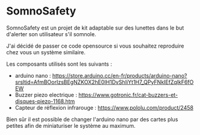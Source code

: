# SomnoSafety

SomnoSafety est un projet de kit adaptable sur des lunettes dans le but d'alerter son utilisateur s'il somnole.

J'ai décidé de passer ce code opensource si vous souhaitez reproduire chez vous un système similaire. 

Les composants utilisés sont les suivants :
 - arduino nano : https://store.arduino.cc/en-fr/products/arduino-nano?srsltid=AfmBOorIzsBEgNZKOX2hE0IH1DvShIiYt1H7_QPyFNkIEfZqlkF6fOEW
 - Buzzer piezo electrique : https://www.gotronic.fr/cat-buzzers-et-disques-piezo-1168.htm
 - Capteur de réflexion infrarouge : https://www.pololu.com/product/2458

Bien sûr il est possible de changer l'arduino nano par des cartes plus petites afin de miniaturiser le système au maximum.
